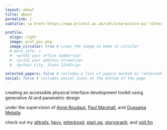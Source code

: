 ```yaml
---
layout: about
title: about
permalink: /
subtitle: <a href='https://www.bristol.ac.uk/cdt/interactive-ai/'>Interactive AI PhD</a> student at the <a href='https://www.bristol.ac.uk/'>University of Bristol</a>, also part of <a href='http://biglab.co.uk/'>BIG Lab</a>, <a href='https://dive.ousmet.com/'>Dive Lab</a>, and <a href='https://big-culture.github.io/'>BIG Culture</a>

profile:
  align: right
  image: prof_pic.png
  image_circular: true # crops the image to make it circular
  # more_info: >
  #  <p>555 your office number</p>
  #  <p>123 your address street</p>
  #  <p>Your City, State 12345</p>

selected_papers: false # includes a list of papers marked as "selected={true}"
social: false # includes social icons at the bottom of the page
---
```


creating an accessible physical interface development toolkit using generative AI and parametric design

under the supervision of [Anne Roudaut](https://anneroudaut.fr/), [Paul Marshall](https://research-information.bris.ac.uk/en/persons/paul-marshall), and [Oussama Metatla](https://www.ousmet.com/)

check out my [alltrails](https://www.alltrails.com/members/jack-burnett-24), [hevy](https://hevy.com/user/jackburnett), [letterboxd](https://letterboxd.com/jackjburnett/stats/), [start.gg](https://www.start.gg/user/69ed1229), [storygraph](https://app.thestorygraph.com/stats/jackjburnett), and [volt.fm](https://volt.fm/jackjburnett)
